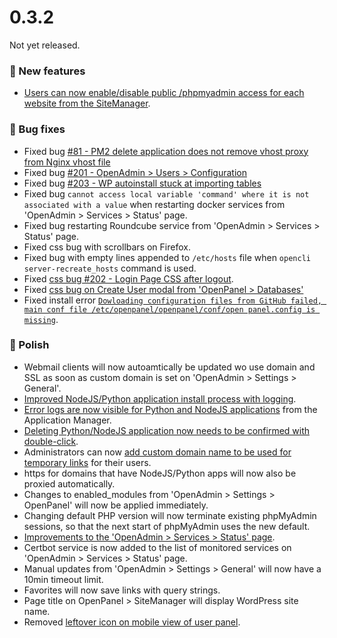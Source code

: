 # 0.3.2

Not yet released.

### 🚀 New features
- [Users can now enable/disable public /phpmyadmin access for each website from the SiteManager](https://i.postimg.cc/wTGDZyT7/cfwww-2024-10-11-21-35-03-ezgif-com-video-to-gif-converter.gif).

### 🐛 Bug fixes
- Fixed bug [#81 - PM2 delete application does not remove vhost proxy from Nginx vhost file](https://github.com/stefanpejcic/OpenPanel/issues/81)
- Fixed bug [#201 - OpenAdmin > Users > Configuration](https://github.com/stefanpejcic/OpenPanel/issues/201)
- Fixed bug [#203 - WP autoinstall stuck at importing tables](https://github.com/stefanpejcic/OpenPanel/issues/203)
- Fixed bug `cannot access local variable 'command' where it is not associated with a value` when restarting docker services from 'OpenAdmin > Services > Status' page.
- Fixed bug restarting Roundcube service from 'OpenAdmin > Services > Status' page.
- Fixed css bug with scrollbars on Firefox.
- Fixed bug with empty lines appended to `/etc/hosts` file when `opencli server-recreate_hosts` command is used.
- Fixed [css bug #202 - Login Page CSS after logout](https://github.com/stefanpejcic/OpenPanel/issues/202).
- Fixed [css bug on Create User modal from 'OpenPanel > Databases'](https://github.com/stefanpejcic/OpenPanel/issues/204)
- Fixed install error [`Dowloading configuration files from GitHub failed, main conf file /etc/openpanel/openpanel/conf/open panel.config is missing`](https://github.com/stefanpejcic/OpenPanel/issues/199).


### 💅 Polish
- Webmail clients will now autoamtically be updated wo use domain and SSL as soon as custom domain is set on 'OpenAdmin > Settings > General'.
- [Improved NodeJS/Python application install process with logging](https://i.postimg.cc/LsfXNzpR/cfwww-2024-10-15-16-40-29-ezgif-com-video-to-gif-converter.gif).
- [Error logs are now visible for Python and NodeJS applications](https://i.postimg.cc/9mvqhQMr/pm2logs.png) from the Application Manager.
- [Deleting Python/NodeJS application now needs to be confirmed with double-click](https://i.postimg.cc/NFcMrL9D/2024-10-15-15-24.png).
- Administrators can now [add custom domain name to be used for temporary links](https://dev.openpanel.com/cli/config.html#temporary-links) for their users.
- https for domains that have NodeJS/Python apps will now also be proxied automatically.
- Changes to enabled_modules from 'OpenAdmin > Settings > OpenPanel' will now be applied immediately.
- Changing default PHP version will now terminate existing phpMyAdmin sessions, so that the next start of phpMyAdmin uses the new default.
- [Improvements to the 'OpenAdmin > Services > Status' page](https://i.postimg.cc/GdNq0LrD/2024-10-11-14-36.png).
- Certbot service is now added to the list of monitored services on 'OpenAdmin > Services > Status' page.
- Manual updates from 'OpenAdmin > Settings > General' will now have a 10min timeout limit.
- Favorites will now save links with query strings.
- Page title on OpenPanel > SiteManager will display WordPress site name.
- Removed [leftover icon on mobile view of user panel](https://github.com/stefanpejcic/OpenPanel/issues/200).
